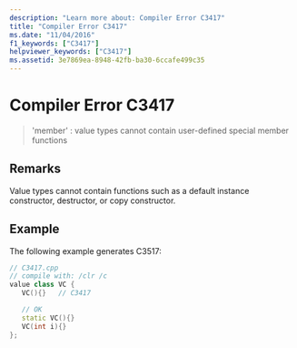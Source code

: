 ```yaml
---
description: "Learn more about: Compiler Error C3417"
title: "Compiler Error C3417"
ms.date: "11/04/2016"
f1_keywords: ["C3417"]
helpviewer_keywords: ["C3417"]
ms.assetid: 3e7869ea-8948-42fb-ba30-6ccafe499c35
---
```

# Compiler Error C3417

> 'member' : value types cannot contain user-defined special member functions

## Remarks

Value types cannot contain functions such as a default instance constructor, destructor, or copy constructor.

## Example

The following example generates C3517:

```cpp
// C3417.cpp
// compile with: /clr /c
value class VC {
   VC(){}   // C3417

   // OK
   static VC(){}
   VC(int i){}
};
```
